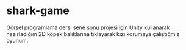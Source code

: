 # shark-game
Görsel programlama dersi sene sonu projesi için Unity kullanarak hazırladığım 2D köpek balıklarına tıklayarak kızı korumaya çalıştığmız oyunum.
